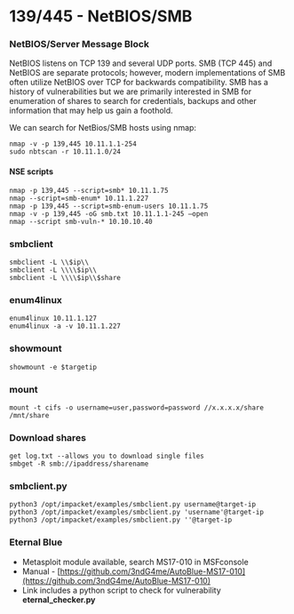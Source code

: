 # 139/445 - NetBIOS/SMB

### NetBIOS/Server Message Block

NetBIOS listens on TCP 139 and several UDP ports. SMB \(TCP 445\) and NetBIOS are separate protocols; however, modern implementations of SMB often utilize NetBIOS over TCP for backwards compatibility. SMB has a history of vulnerabilities but we are primarily interested in SMB for enumeration of shares to search for credentials, backups and other information that may help us gain a foothold.

We can search for NetBios/SMB hosts using nmap:

```text
nmap -v -p 139,445 10.11.1.1-254 
sudo nbtscan -r 10.11.1.0/24 
```

#### NSE scripts

```text
nmap -p 139,445 --script=smb* 10.11.1.75
nmap --script=smb-enum* 10.11.1.227
nmap -p 139,445 --script=smb-enum-users 10.11.1.75
nmap -v -p 139,445 -oG smb.txt 10.11.1.1-245 –open
nmap --script smb-vuln-* 10.10.10.40
```

### smbclient

```text
smbclient -L \\$ip\\
smbclient -L \\\\$ip\\
smbclient -L \\\\$ip\\$share
```

### enum4linux

```text
enum4linux 10.11.1.127
enum4linux -a -v 10.11.1.227
```

### showmount

```text
showmount -e $targetip
```

### mount

```text
mount -t cifs -o username=user,password=password //x.x.x.x/share /mnt/share
```

### Download shares

```text
get log.txt --allows you to download single files
smbget -R smb://ipaddress/sharename
```

### smbclient.py

```text
python3 /opt/impacket/examples/smbclient.py username@target-ip
python3 /opt/impacket/examples/smbclient.py 'username'@target-ip
python3 /opt/impacket/examples/smbclient.py ''@target-ip
```

### Eternal Blue

* Metasploit module available, search MS17-010 in MSFconsole
* Manual - [https://github.com/3ndG4me/AutoBlue-MS17-010](https://github.com/3ndG4me/AutoBlue-MS17-010)
* Link includes a python script to check for vulnerability **eternal\_checker.py**

